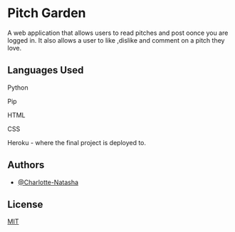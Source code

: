 
# Pitch Garden

A web application that allows users to read pitches and post oonce you are logged in. It also allows a user to like ,dislike and comment on a pitch they love.

## Languages Used
Python 

Pip

HTML

CSS

Heroku - where the final project is deployed to.


## Authors

- [@Charlotte-Natasha](https://www.github.com/Charlotte-Natasha)


## License

[MIT](https://choosealicense.com/licenses/mit/)

